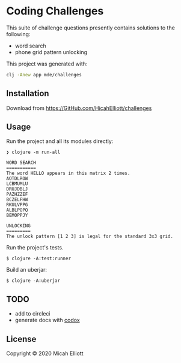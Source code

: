 # Coding Challenges

This suite of challenge questions presently contains solutions to the
following:

- word search
- phone grid pattern unlocking

This project was generated with:

```sh
clj -Anew app mde/challenges
```

## Installation

Download from https://GitHub.com/HicahElliott/challenges

## Usage

Run the project and all its modules directly:

	❯ clojure -m run-all

    WORD SEARCH
	===========
	The word HELLO appears in this matrix 2 times.
	AOTDLROW
	LCBMUMLU
	DRUJDBLJ
	PAZHZZEF
	BCZELFHW
	RKULVPPG
	ALBLPOPQ
	BEMOPPJY

	UNLOCKING
	=========
	The unlock pattern [1 2 3] is legal for the standard 3x3 grid.

Run the project's tests.

    $ clojure -A:test:runner

Build an uberjar:

    $ clojure -A:uberjar

## TODO

- add to circleci
- generate docs with [codox](https://github.com/weavejester/codox)

## License

Copyright © 2020 Micah Elliott
